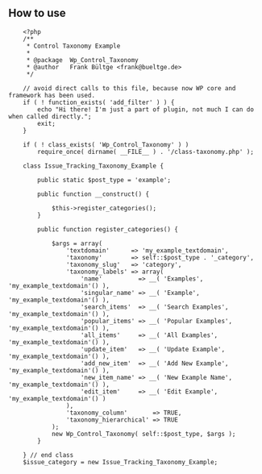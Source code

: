 
## How to use

		<?php
		/**
		 * Control Taxonomy Example
		 * 
		 * @package  Wp_Control_Taxonomy
		 * @author   Frank Bültge <frank@bueltge.de>
		 */

		// avoid direct calls to this file, because now WP core and framework has been used.
		if ( ! function_exists( 'add_filter' ) ) {
			echo "Hi there! I'm just a part of plugin, not much I can do when called directly.";
			exit;
		}

		if ( ! class_exists( 'Wp_Control_Taxonomy' ) )
			require_once( dirname( __FILE__ ) . '/class-taxonomy.php' );

		class Issue_Tracking_Taxonomy_Example {
			
			public static $post_type = 'example';
			
			public function __construct() {
				
				$this->register_categories();
			}
			
			public function register_categories() {
				
				$args = array(
					'textdomain'      => 'my_example_textdomain',
					'taxonomy'        => self::$post_type . '_category',
					'taxonomy_slug'   => 'category',
					'taxonomy_labels' => array(
						'name'          => __( 'Examples', 'my_example_textdomain'() ),
						'singular_name' => __( 'Example', 'my_example_textdomain'() ),
						'search_items'  => __( 'Search Examples', 'my_example_textdomain'() ),
						'popular_items' => __( 'Popular Examples', 'my_example_textdomain'() ),
						'all_items'     => __( 'All Examples', 'my_example_textdomain'() ),
						'update_item'   => __( 'Update Example', 'my_example_textdomain'() ),
						'add_new_item'  => __( 'Add New Example', 'my_example_textdomain'() ),
						'new_item_name' => __( 'New Example Name', 'my_example_textdomain'() ),
						'edit_item'     => __( 'Edit Example', 'my_example_textdomain'() )
					),
					'taxonomy_column'       => TRUE,
					'taxonomy_hierarchical' => TRUE
				);
				new Wp_Control_Taxonomy( self::$post_type, $args );
			}
			
		} // end class
		$issue_category = new Issue_Tracking_Taxonomy_Example;
		
